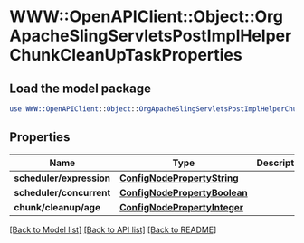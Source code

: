 # WWW::OpenAPIClient::Object::OrgApacheSlingServletsPostImplHelperChunkCleanUpTaskProperties

## Load the model package
```perl
use WWW::OpenAPIClient::Object::OrgApacheSlingServletsPostImplHelperChunkCleanUpTaskProperties;
```

## Properties
Name | Type | Description | Notes
------------ | ------------- | ------------- | -------------
**scheduler/expression** | [**ConfigNodePropertyString**](ConfigNodePropertyString.md) |  | [optional] 
**scheduler/concurrent** | [**ConfigNodePropertyBoolean**](ConfigNodePropertyBoolean.md) |  | [optional] 
**chunk/cleanup/age** | [**ConfigNodePropertyInteger**](ConfigNodePropertyInteger.md) |  | [optional] 

[[Back to Model list]](../README.md#documentation-for-models) [[Back to API list]](../README.md#documentation-for-api-endpoints) [[Back to README]](../README.md)



